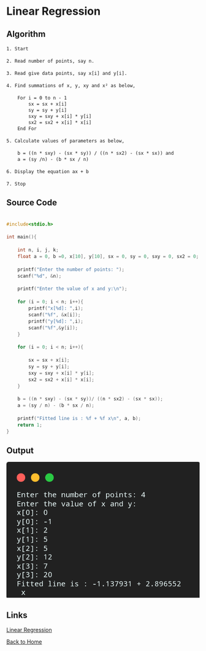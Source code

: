 # Linear Regression

## Algorithm

    1. Start

    2. Read number of points, say n.

    3. Read give data points, say x[i] and y[i].

    4. Find summations of x, y, xy and x² as below,

        For i = 0 to n - 1
            sx = sx + x[i]
            sy = sy + y[i]
            sxy = sxy + x[i] * y[i]
            sx2 = sx2 + x[i] * x[i]
        End For
    
    5. Calculate values of parameters as below,

        b = ((n * sxy) - (sx * sy)) / ((n * sx2) - (sx * sx)) and
        a = (sy /n) - (b * sx / n)
    
    6. Display the equation ax + b

    7. Stop

## Source Code

```c

#include<stdio.h>

int main(){

    int n, i, j, k;
    float a = 0, b =0, x[10], y[10], sx = 0, sy = 0, sxy = 0, sx2 = 0;
    
    printf("Enter the number of points: ");
    scanf("%d", &n);

    printf("Enter the value of x and y:\n");

    for (i = 0; i < n; i++){
        printf("x[%d]: ",i);
        scanf("%f", &x[i]);
        printf("y[%d]: ",i);
        scanf("%f",&y[i]);
    }

    for (i = 0; i < n; i++){

        sx = sx + x[i];
        sy = sy + y[i];
        sxy = sxy + x[i] * y[i];
        sx2 = sx2 + x[i] * x[i];
    }

    b = ((n * sxy) - (sx * sy))/ ((n * sx2) - (sx * sx));
    a = (sy / n) - (b * sx / n);
    
    printf("Fitted line is : %f + %f x\n", a, b);
    return 1;
}

```

## Output

![Linear Regression](../assets/10.png)

## Links

[Linear Regression](https://github.com/kabirdeula/Numerical_Method_Lab_Report/blob/main/Lab%20Report/Lab10.c)

[Back to Home](../README.md)
